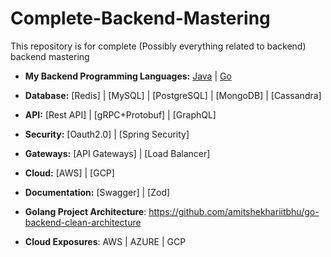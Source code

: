 # Complete-Backend-Mastering
This repository is for complete (Possibly everything related to backend) backend mastering 

- **My Backend Programming Languages:** [Java](https://github.com/Ankushryuga/java-practical-practice)      |      [Go](https://github.com/Ankushryuga/Golang)

- **Database:** [Redis] | [MySQL] | [PostgreSQL] | [MongoDB] | [Cassandra]

- **API:** [Rest API] | [gRPC+Protobuf] | [GraphQL]

- **Security:** [Oauth2.0] | [Spring Security] 

- **Gateways:** [API Gateways] | [Load Balancer]

- **Cloud:** [AWS] | [GCP]

- **Documentation:** [Swagger] | [Zod]

- **Golang Project Architecture**: https://github.com/amitshekhariitbhu/go-backend-clean-architecture

- **Cloud Exposures**: AWS | AZURE | GCP

